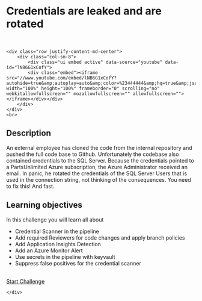 <div class="container">
        


        

<div class="row justify-content-md-center">
    <div class="col-sm-8">
        <h1 class="display-4">
            Credentials are leaked and are rotated
        </h1>
    </div>
</div>
<br>

    <div class="row justify-content-md-center">
        <div class="col-sm-8">
            <div class="ui embed active" data-source="youtube" data-id="lNB6G1xCofY">
            <div class="embed"><iframe src="//www.youtube.com/embed/lNB6G1xCofY?autohide=true&amp;autoplay=auto&amp;color=%23444444&amp;hq=true&amp;jsapi=false&amp;modestbranding=true" width="100%" height="100%" frameborder="0" scrolling="no" webkitallowfullscreen="" mozallowfullscreen="" allowfullscreen=""></iframe></div></div>
        </div>
    </div>
    <br>

<div class="row justify-content-md-center">
    <div class="col-sm-8">
        <h2 class="ui header">Description</h2>
        <p class="lead"></p><p>An external employee has cloned the code from the internal repository and pushed the full code base to Github. Unfortunately the codebase also contained credentials to the SQL Server. Because the credentials pointed to a PartsUnlimited Azure subscription, the Azure Administrator received an email. In panic, he rotated the credentials of the SQL Server Users that is used in the connection string, not thinking of the consequences. You need to fix this! And fast.</p>
<p></p>
    </div>
    <div class="col-sm-8">
        <h2 class="ui header">Learning objectives</h2>
        <p class="lead"></p><p>In this challenge you will learn all about</p>
<ul>
<li>Credential Scanner in the pipeline</li>
<li>Add required Reviewers for code changes and apply branch policies</li>
<li>Add Application Insights Detection</li>
<li>Add an Azure Monitor Alert</li>
<li>Use secrets in the pipeline with keyvault</li>
<li>Suppress false positives for the credential scanner</li>
</ul>
<p></p>
    </div>
</div>
<br>
<div class="row justify-content-md-center">
    <div class="col-sm-8">
        <a class="ui orange inverted button" href="/Challenges/StartChallenge/CREDLEAK">Start Challenge</a>
    </div>
</div>

<script>
    $(".embed").embed();
</script>


    </div>